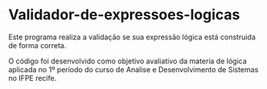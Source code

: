 # Validador-de-expressoes-logicas

Este programa realiza a validação se sua expressão lógica está construida de forma correta. 

O código foi desenvolvido como objetivo avaliativo da materia de lógica aplicada no 1º período do curso de Analise e Desenvolvimento de Sistemas no IFPE recife.
